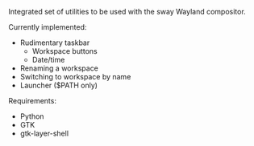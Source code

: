 Integrated set of utilities to be used with the sway Wayland compositor.

Currently implemented:

* Rudimentary taskbar
  * Workspace buttons
  * Date/time
* Renaming a workspace
* Switching to workspace by name
* Launcher ($PATH only)

Requirements:

* Python
* GTK
* gtk-layer-shell
